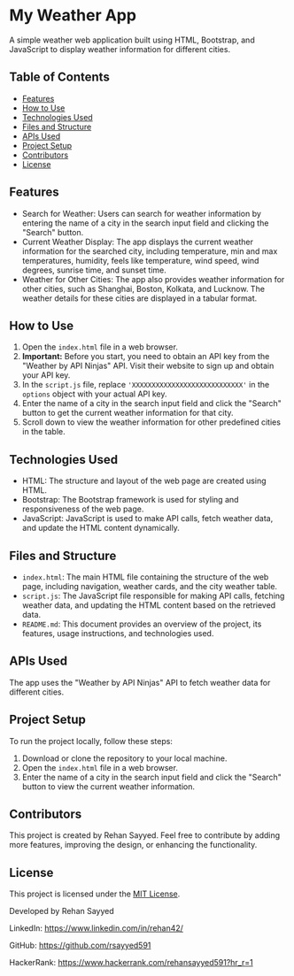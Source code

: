 # My Weather App

A simple weather web application built using HTML, Bootstrap, and JavaScript to display weather information for different cities.

## Table of Contents

- [Features](#features)
- [How to Use](#how-to-use)
- [Technologies Used](#technologies-used)
- [Files and Structure](#files-and-structure)
- [APIs Used](#apis-used)
- [Project Setup](#project-setup)
- [Contributors](#contributors)
- [License](#license)

## Features

- Search for Weather: Users can search for weather information by entering the name of a city in the search input field and clicking the "Search" button.
- Current Weather Display: The app displays the current weather information for the searched city, including temperature, min and max temperatures, humidity, feels like temperature, wind speed, wind degrees, sunrise time, and sunset time.
- Weather for Other Cities: The app also provides weather information for other cities, such as Shanghai, Boston, Kolkata, and Lucknow. The weather details for these cities are displayed in a tabular format.

## How to Use

1. Open the `index.html` file in a web browser.
2. **Important:** Before you start, you need to obtain an API key from the "Weather by API Ninjas" API. Visit their website to sign up and obtain your API key.
3. In the `script.js` file, replace `'XXXXXXXXXXXXXXXXXXXXXXXXXXXX'` in the `options` object with your actual API key.
4. Enter the name of a city in the search input field and click the "Search" button to get the current weather information for that city.
5. Scroll down to view the weather information for other predefined cities in the table.

## Technologies Used

- HTML: The structure and layout of the web page are created using HTML.
- Bootstrap: The Bootstrap framework is used for styling and responsiveness of the web page.
- JavaScript: JavaScript is used to make API calls, fetch weather data, and update the HTML content dynamically.

## Files and Structure

- `index.html`: The main HTML file containing the structure of the web page, including navigation, weather cards, and the city weather table.
- `script.js`: The JavaScript file responsible for making API calls, fetching weather data, and updating the HTML content based on the retrieved data.
- `README.md`: This document provides an overview of the project, its features, usage instructions, and technologies used.

## APIs Used

The app uses the "Weather by API Ninjas" API to fetch weather data for different cities.

## Project Setup

To run the project locally, follow these steps:

1. Download or clone the repository to your local machine.
2. Open the `index.html` file in a web browser.
3. Enter the name of a city in the search input field and click the "Search" button to view the current weather information.

## Contributors

This project is created by Rehan Sayyed. Feel free to contribute by adding more features, improving the design, or enhancing the functionality.

## License

This project is licensed under the [MIT License](LICENSE).

Developed by Rehan Sayyed

LinkedIn: https://www.linkedin.com/in/rehan42/

GitHub: https://github.com/rsayyed591

HackerRank: https://www.hackerrank.com/rehansayyed591?hr_r=1
